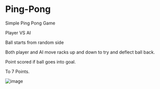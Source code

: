 # Ping-Pong

Simple Ping Pong Game

Player VS AI

Ball starts from random side

Both player and AI move racks up and down to try and deflect ball back.

Point scored if ball goes into goal.

To 7 Points.



![image](https://user-images.githubusercontent.com/98479310/177248929-50a46889-b270-42a7-83ee-78fba4464ce8.png)
